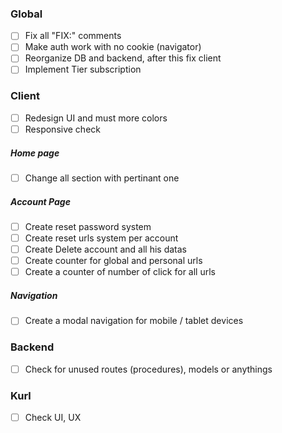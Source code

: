 ### Global

- [ ] Fix all "FIX:" comments
- [ ] Make auth work with no cookie (navigator)
- [ ] Reorganize DB and backend, after this fix client
- [ ] Implement Tier subscription

### Client

- [ ] Redesign UI and must more colors
- [ ] Responsive check

##### Home page

- [ ] Change all section with pertinant one

##### Account Page

- [ ] Create reset password system
- [ ] Create reset urls system per account
- [ ] Create Delete account and all his datas
- [ ] Create counter for global and personal urls
- [ ] Create a counter of number of click for all urls

##### Navigation

- [ ] Create a modal navigation for mobile / tablet devices

### Backend

- [ ] Check for unused routes (procedures), models or anythings

### Kurl

- [ ] Check UI, UX